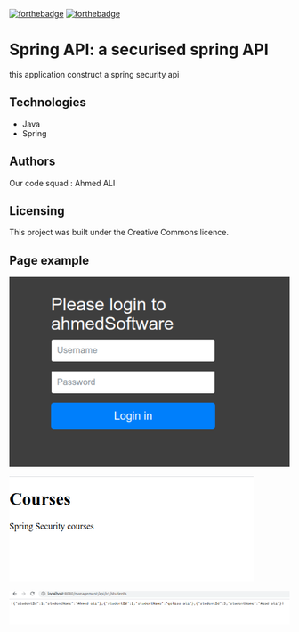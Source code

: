 [![forthebadge](https://forthebadge.com/images/badges/cc-0.svg)](https://forthebadge.com) [![forthebadge](https://forthebadge.com/images/badges/made-with-java.svg)](https://www.java.com/fr/)

# Spring API: a securised spring API

this application construct a spring security api

## Technologies
- Java
- Spring


## Authors

Our code squad : Ahmed ALI

## Licensing

This project was built under the Creative Commons licence.

## Page example

![login page](./fileReadme/loginpage.png)


![course_page](./fileReadme/courses.png)

![response_api](./fileReadme/response_api.png)

